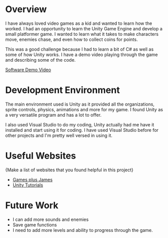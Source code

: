 # Overview

I have always loved video games as a kid and wanted to learn how the worked. I had an opportunity to learn the Unity Game Engine and develop a small platformer game. I wanted to learn what it takes to make characters move, enemies chase, and even how to collect coins for points.

This was a good challenge because I had to learn a bit of C# as well as some of how Unity works. I have a demo video playing through the game and describing some of the code.

[Software Demo Video](http://youtu.be/p8BH419Ot0Y?hd=1)

# Development Environment
The main environment used is Unity as it provided all the organizations, sprite controls, physics, animations and more for my game. I found Unity as a very versatile program and has a lot to offer.

I also used Visual Studio to do my coding, Unity actually had me have it installed and start using it for coding. I have used Visual Studio before for other projects and I'm pretty well versed in using it.

# Useful Websites

{Make a list of websites that you found helpful in this project}
* [Games plus James](https://www.youtube.com/channel/UCyBsvsU7uiurMiBZIYXvnyg)
* [Unity Tutorials](https://learn.unity.com/)

# Future Work
* I can add more sounds and enemies
* Save game functions
* I need to add more levels and ability to progress through the game.
